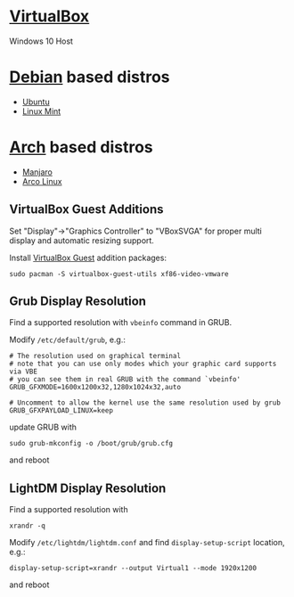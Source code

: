 # [VirtualBox](https://www.virtualbox.org/)
Windows 10 Host

# [Debian](https://www.debian.org/) based distros
- [Ubuntu](https://ubuntu.com/)
- [Linux Mint](https://linuxmint.com/)

# [Arch](https://www.archlinux.org/) based distros
- [Manjaro](https://manjaro.org/)
- [Arco Linux](https://arcolinux.com/)


## VirtualBox Guest Additions

Set "Display"->"Graphics Controller" to "VBoxSVGA" for proper multi display and automatic resizing support.

Install [VirtualBox Guest](https://wiki.archlinux.org/index.php/VirtualBox#Installation_steps_for_Arch_Linux_guests) addition packages:

    sudo pacman -S virtualbox-guest-utils xf86-video-vmware

## Grub Display Resolution

Find a supported resolution with `vbeinfo` command in GRUB.

Modify `/etc/default/grub`, e.g.:

```
# The resolution used on graphical terminal
# note that you can use only modes which your graphic card supports via VBE
# you can see them in real GRUB with the command `vbeinfo'
GRUB_GFXMODE=1600x1200x32,1280x1024x32,auto

# Uncomment to allow the kernel use the same resolution used by grub
GRUB_GFXPAYLOAD_LINUX=keep
```

update GRUB with

    sudo grub-mkconfig -o /boot/grub/grub.cfg

and  reboot

## LightDM Display Resolution

Find a supported resolution with

    xrandr -q

Modify `/etc/lightdm/lightdm.conf` and find `display-setup-script` location, e.g.:

    display-setup-script=xrandr --output Virtual1 --mode 1920x1200

and reboot